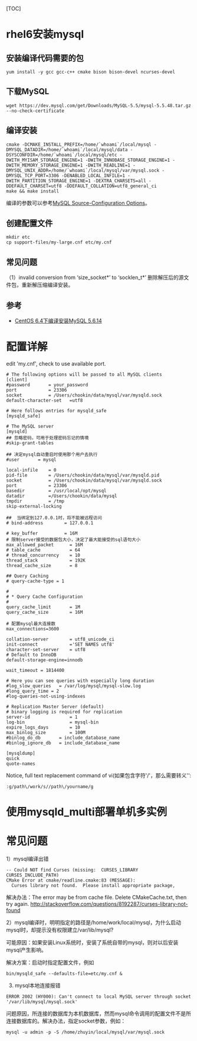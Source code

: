 [TOC]

# rhel6安装mysql
## 安装编译代码需要的包

    yum install -y gcc gcc-c++ cmake bison bison-devel ncurses-devel
## 下载MySQL
    wget https://dev.mysql.com/get/Downloads/MySQL-5.5/mysql-5.5.48.tar.gz --no-check-certificate
## 编译安装

```shell
cmake -DCMAKE_INSTALL_PREFIX=/home/`whoami`/local/mysql -DMYSQL_DATADIR=/home/`whoami`/local/mysql/data -DSYSCONFDIR=/home/`whoami`/local/mysql/etc -DWITH_MYISAM_STORAGE_ENGINE=1 -DWITH_INNOBASE_STORAGE_ENGINE=1 -DWITH_MEMORY_STORAGE_ENGINE=1 -DWITH_READLINE=1 -DMYSQL_UNIX_ADDR=/home/`whoami`/local/mysql/var/mysql.sock -DMYSQL_TCP_PORT=3306 -DENABLED_LOCAL_INFILE=1 -DWITH_PARTITION_STORAGE_ENGINE=1 -DEXTRA_CHARSETS=all -DDEFAULT_CHARSET=utf8 -DDEFAULT_COLLATION=utf8_general_ci
make && make install
```

编译的参数可以参考[MySQL Source-Configuration Options](http://dev.mysql.com/doc/refman/5.5/en/source-configuration-options.html)。

## 创建配置文件

```shell
mkdir etc
cp support-files/my-large.cnf etc/my.cnf
```

## 常见问题
（1）invalid conversion from ‘size_socket*’ to ‘socklen_t*’
删除解压后的源文件包，重新解压缩编译安装。

## 参考
- [CentOS 6.4下编译安装MySQL 5.6.14](http://www.cnblogs.com/xiongpq/p/3384681.html)

# 配置详解
edit 'my.cnf', check to use available port.

```shell
# The following options will be passed to all MySQL clients
[client]
#password       = your_password
port            = 23306
socket          = /Users/chookin/data/mysql/var/mysqld.sock
default-character-set   =utf8

# Here follows entries for mysqld_safe
[mysqld_safe]

# The MySQL server
[mysqld]
## 忽略密码，可用于处理密码忘记的情境
#skip-grant-tables

## 决定mysql自动重启时使用那个用户去执行
#user       = mysql

local-infile    = 0
pid-file        = /Users/chookin/data/mysql/var/mysqld.pid
socket          = /Users/chookin/data/mysql/var/mysqld.sock
port            = 23306
basedir         = /usr/local/opt/mysql
datadir         =/Users/chookin/data/mysql
tmpdir          = /tmp
skip-external-locking

##  当绑定到127.0.0.1时，将不能被远程访问
# bind-address        = 127.0.0.1

# key_buffer          = 16M
# 限制server接受的数据包大小，决定了最大能接受的sql语句大小
max_allowed_packet      = 16M
# table_cache           = 64
# thread_concurrency    = 10
thread_stack            = 192K
thread_cache_size       = 8

## Query Caching
# query-cache-type = 1

#
# * Query Cache Configuration
#
query_cache_limit       = 1M
query_cache_size        = 16M

# 配置mysql最大连接数
max_connections=3600

collation-server        = utf8_unicode_ci
init-connect            ='SET NAMES utf8'
character-set-server    = utf8
# Default to InnoDB
default-storage-engine=innodb

wait_timeout = 1814400

# Here you can see queries with especially long duration
#log_slow_queries   = /var/log/mysql/mysql-slow.log
#long_query_time = 2
#log-queries-not-using-indexes

# Replication Master Server (default)
# binary logging is required for replication
server-id               = 1
log-bin                 = mysql-bin
expire_logs_days        = 10
max_binlog_size         = 100M
#binlog_do_db       = include_database_name
#binlog_ignore_db   = include_database_name

[mysqldump]
quick
quote-names
```

Notice, full text replacement command of vi(如果包含字符'/'，那么需要转义'\':

```shell
:g/path\/work/s//path\/yourname/g
```

# 使用mysqld_multi部署单机多实例

# 常见问题
1）mysql编译出错
```
-- Could NOT find Curses (missing:  CURSES_LIBRARY CURSES_INCLUDE_PATH)
CMake Error at cmake/readline.cmake:83 (MESSAGE):
  Curses library not found.  Please install appropriate package,
```

解决办法：The error may be from cache file. Delete CMakeCache.txt, then try again. http://stackoverflow.com/questions/8192287/curses-library-not-found

2）mysql编译时，明明指定的路径是/home/work/local/mysql，为什么启动mysql时，却提示没有权限建立/var/lib/mysql?

可能原因：如果安装Linux系统时，安装了系统自带的mysql，则对以后安装mysql产生影响。

解决方案：启动时指定配置文件，例如

```shell
bin/mysqld_safe --defaults-file=etc/my.cnf &
```

3) mysql本地连接报错

```
ERROR 2002 (HY000): Can't connect to local MySQL server through socket '/var/lib/mysql/mysql.sock'
```
问题原因，所连接的数据库为本机数据库，然而mysql命令调用的配置文件不是所连接数据库的。解决办法，指定socket参数，例如：

```
mysql -u admin -p -S /home/zhuyin/local/mysql/var/mysql.sock
```


